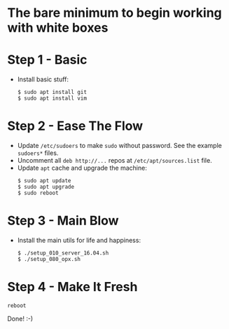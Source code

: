 The bare minimum to begin working with white boxes
==================================================


Step 1 - Basic
==============
- Install basic stuff:
  ```
  $ sudo apt install git
  $ sudo apt install vim
  ```


Step 2 - Ease The Flow
======================
- Update `/etc/sudoers` to make `sudo` without password.
  See the example `sudoers*` files.
- Uncomment all `deb http://...` repos at `/etc/apt/sources.list` file.
- Update `apt` cache and upgrade the machine:
  ```
  $ sudo apt update
  $ sudo apt upgrade
  $ sudo reboot
  ```


Step 3 - Main Blow
==================
- Install the main utils for life and happiness:
  ```
  $ ./setup_010_server_16.04.sh
  $ ./setup_080_opx.sh
  ```


Step 4 - Make It Fresh
======================
`reboot`


Done! :-)
